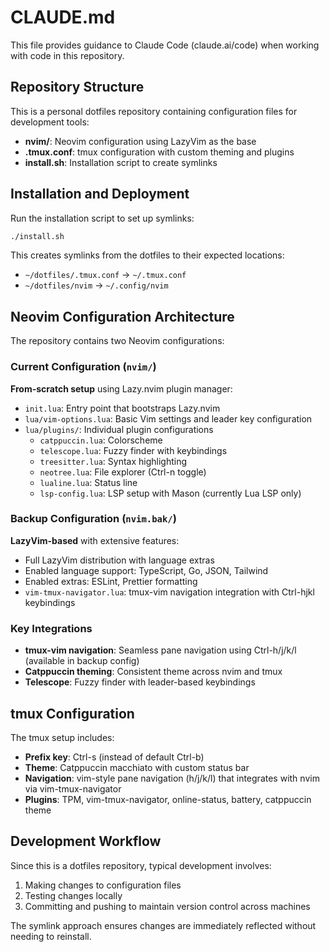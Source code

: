 # CLAUDE.md

This file provides guidance to Claude Code (claude.ai/code) when working with code in this repository.

## Repository Structure

This is a personal dotfiles repository containing configuration files for development tools:

- **nvim/**: Neovim configuration using LazyVim as the base
- **.tmux.conf**: tmux configuration with custom theming and plugins
- **install.sh**: Installation script to create symlinks

## Installation and Deployment

Run the installation script to set up symlinks:
```bash
./install.sh
```

This creates symlinks from the dotfiles to their expected locations:
- `~/dotfiles/.tmux.conf` → `~/.tmux.conf`
- `~/dotfiles/nvim` → `~/.config/nvim`

## Neovim Configuration Architecture

The repository contains two Neovim configurations:

### Current Configuration (`nvim/`)
**From-scratch setup** using Lazy.nvim plugin manager:
- `init.lua`: Entry point that bootstraps Lazy.nvim
- `lua/vim-options.lua`: Basic Vim settings and leader key configuration
- `lua/plugins/`: Individual plugin configurations
  - `catppuccin.lua`: Colorscheme
  - `telescope.lua`: Fuzzy finder with keybindings
  - `treesitter.lua`: Syntax highlighting
  - `neotree.lua`: File explorer (Ctrl-n toggle)
  - `lualine.lua`: Status line
  - `lsp-config.lua`: LSP setup with Mason (currently Lua LSP only)

### Backup Configuration (`nvim.bak/`)
**LazyVim-based** with extensive features:
- Full LazyVim distribution with language extras
- Enabled language support: TypeScript, Go, JSON, Tailwind
- Enabled extras: ESLint, Prettier formatting
- `vim-tmux-navigator.lua`: tmux-vim navigation integration with Ctrl-hjkl keybindings

### Key Integrations
- **tmux-vim navigation**: Seamless pane navigation using Ctrl-h/j/k/l (available in backup config)
- **Catppuccin theming**: Consistent theme across nvim and tmux
- **Telescope**: Fuzzy finder with leader-based keybindings

## tmux Configuration

The tmux setup includes:
- **Prefix key**: Ctrl-s (instead of default Ctrl-b)
- **Theme**: Catppuccin macchiato with custom status bar
- **Navigation**: vim-style pane navigation (h/j/k/l) that integrates with nvim via vim-tmux-navigator
- **Plugins**: TPM, vim-tmux-navigator, online-status, battery, catppuccin theme

## Development Workflow

Since this is a dotfiles repository, typical development involves:
1. Making changes to configuration files
2. Testing changes locally
3. Committing and pushing to maintain version control across machines

The symlink approach ensures changes are immediately reflected without needing to reinstall.